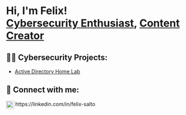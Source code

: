 <h1>Hi, I'm Felix! <br/><a href="https://www.linkedin.com/in/felixsalto1/">Cybersecurity Enthusiast</a>, <a href="https://felixtheadjuster.gumroad.com/l/zhiql">Content Creator</a></h1>

<h2>👨‍💻 Cybersecurity Projects:</h2>

- [Active Directory Home Lab](https://github.com/joshmadakor1/Algorithms-Practice)


<h2> 🤳 Connect with me:</h2>
<img align="left" alt="Your LinkedIn" width="22px" src="https://cdn.jsdelivr.net/npm/simple-icons@v3/icons/linkedin.svg" /> https://linkedin.com/in/felix-salto
